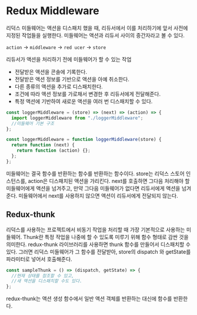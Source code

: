 # Redux Middleware

리덕스 미들웨어는 액션을 디스패치 했을 때, 리듀서에서 이를 처리하기에 앞서 사전에 지정된 작업들을 실행한다.
미들웨어는 액션과 리듀서 사이의 중간자라고 볼 수 있다.

`action` -> `middleware` -> `red ucer` -> `store`

리듀서가 액션을 처리하기 전에 미들웨어가 할 수 있는 작업

- 전달받은 액션을 콘솔에 기록한다.
- 전달받은 액션 정보를 기반으로 액션을 아예 취소한다.
- 다른 종류의 액션을 추가로 디스패치한다.
- 조건에 따라 액션 정보를 가로채서 변경한 후 리듀서에게 전달해준다.
- 특정 액션에 기반하여 새로운 액션을 여러 번 디스패치할 수 있다.

```js
const loggerMiddleware = (store) => (next) => (action) => {
  import loggerMiddleware from "./loggerMiddleware";
  //미들웨어 기본 구조
};

const loggerMiddleware = function loggerMiddleware(store) {
  return function (next) {
    return function (action) {};
  };
};
```

미들웨어는 결국 함수를 반환하는 함수를 반환하는 함수이다. store는 리덕스 스토어 인스턴스를, action은 디스패치된 액션을 가리킨다.
next를 호출하면 그다음 처리해야 할 미들웨어에게 액션을 넘겨주고, 만약 그다음 미들웨어가 없다면 리듀서에게 액션을 넘겨준다.
미들웨어에서 next를 사용하지 않으면 액션이 리듀서에게 전달되지 않는다.

## Redux-thunk

리덕스를 사용하는 프로젝트에서 비동기 작업을 처리할 때 가장 기본적으로 사용하는 미들웨어.
Thunk란 특정 작업을 나중에 할 수 있도록 미루기 위해 함수 형태로 감싼 것을 의미한다.
redux-thunk 라이브러리를 사용하면 thunk 함수를 만들어서 디스패치할 수 있다. 그러면 리덕스 미들웨어가 그 함수를 전달받아, store의 dispatch 와 getState를 파라미터로 넣어서 호출해준다.

```js
const sampleThunk = () => (dispatch, getState) => {
  //현재 상태를 참조할 수 있고,
  //새 액션을 디스패치할 수도 있다.
};
```

redux-thunk는 액션 생성 함수에서 일반 액션 객체를 반환하는 대신에 함수를 반환한다.
